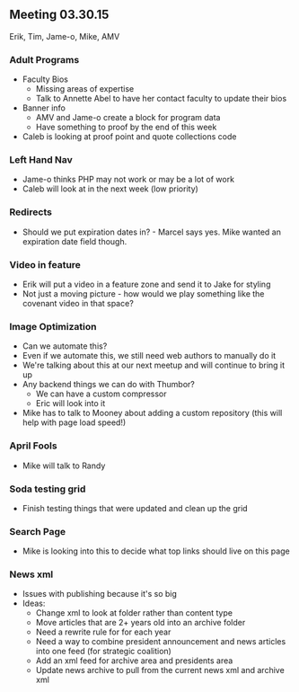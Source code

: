 ## Meeting 03.30.15
Erik, Tim, Jame-o, Mike, AMV

### Adult Programs
* Faculty Bios
     * Missing areas of expertise
     * Talk to Annette Abel to have her contact faculty to update their bios
* Banner info
     * AMV and Jame-o create a block for program data
     * Have something to proof by the end of this week
* Caleb is looking at proof point and quote collections code

### Left Hand Nav
* Jame-o thinks PHP may not work or may be a lot of work
* Caleb will look at in the next week (low priority)

### Redirects
* Should we put expiration dates in? - Marcel says yes. Mike wanted an expiration date field though.

### Video in feature
* Erik will put a video in a feature zone and send it to Jake for styling
* Not just a moving picture - how would we play something like the covenant video in that space?

### Image Optimization
* Can we automate this?
* Even if we automate this, we still need web authors to manually do it
* We're talking about this at our next meetup and will continue to bring it up
* Any backend things we can do with Thumbor?
     * We can have a custom compressor
     * Eric will look into it
* Mike has to talk to Mooney about adding a custom repository (this will help with page load speed!)

### April Fools
* Mike will talk to Randy

### Soda testing grid
* Finish testing things that were updated and clean up the grid

### Search Page
* Mike is looking into this to decide what top links should live on this page

### News xml
* Issues with publishing because it's so big
* Ideas:
     * Change xml to look at folder rather than content type
     * Move articles that are 2+ years old into an archive folder
     * Need a rewrite rule for for each year
     * Need a way to combine president announcement and news articles into one feed (for strategic coalition)
     * Add an xml feed for archive area and presidents area
     * Update news archive to pull from the current news xml and archive xml
